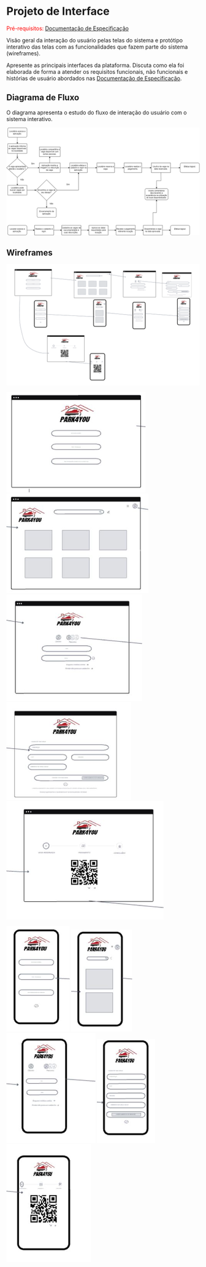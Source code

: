 
# Projeto de Interface

<span style="color:red">Pré-requisitos: <a href="2-Especificação do Projeto.md"> Documentação de Especificação</a></span>

Visão geral da interação do usuário pelas telas do sistema e protótipo interativo das telas com as funcionalidades que fazem parte do sistema (wireframes).

 Apresente as principais interfaces da plataforma. Discuta como ela foi elaborada de forma a atender os requisitos funcionais, não funcionais e histórias de usuário abordados nas <a href="2-Especificação do Projeto.md"> Documentação de Especificação</a>.

## Diagrama de Fluxo

O diagrama apresenta o estudo do fluxo de interação do usuário com o sistema interativo.

![Diagrama de Fluxo](img/DiagramaDeFluxo.png)

## Wireframes

![Wireframes](img/park4you%20vf.png)

![Wireframes](img/p4y%20img%201.JPG)
![Wireframes](img/p4y%20img%202.JPG)
![Wireframes](img/p4y%20img%203.JPG)
![Wireframes](img/p4y%20img%204.JPG)
![Wireframes](img/p4y%20img%205.JPG)

![Wireframes](img/p4y%20img%201%20mobile.JPG)
![Wireframes](img/p4y%20img%202%20mobile.JPG)
![Wireframes](img/p4y%20img%203%20mobile.JPG)
![Wireframes](img/p4y%20img%204%20mobile.JPG)
![Wireframes](img/p4y%20img%205%20mobile.JPG)